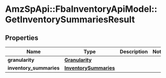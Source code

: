 # AmzSpApi::FbaInventoryApiModel::GetInventorySummariesResult

## Properties
Name | Type | Description | Notes
------------ | ------------- | ------------- | -------------
**granularity** | [**Granularity**](Granularity.md) |  | 
**inventory_summaries** | [**InventorySummaries**](InventorySummaries.md) |  | 

